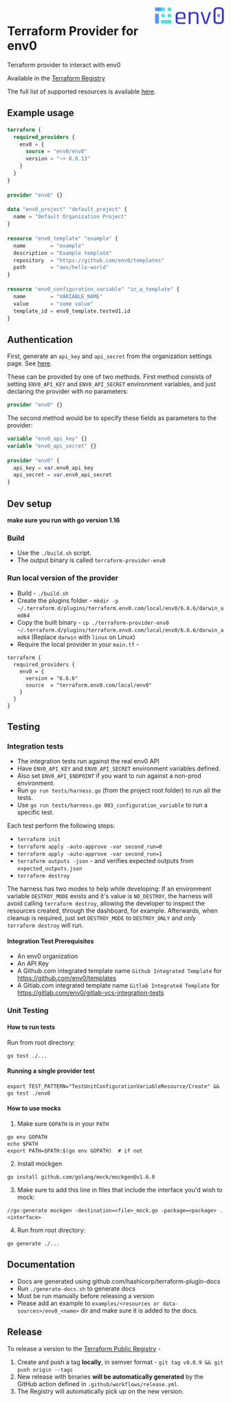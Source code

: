 <a href="https://env0.com">
    <img src=".github/env0_logo.svg" alt="env0 logo" title="env0" align="right" height="40" />
</a>

# Terraform Provider for env0

Terraform provider to interact with env0

Available in the [Terraform Registry](https://registry.terraform.io/providers/env0/env0/latest)

The full list of supported resources is available [here](https://registry.terraform.io/providers/env0/env0/latest/docs).

## Example usage

```terraform
terraform {
  required_providers {
    env0 = {
      source = "env0/env0"
      version = "~> 0.0.13"
    }
  }
}

provider "env0" {}

data "env0_project" "default_project" {
  name = "Default Organization Project"
}

resource "env0_template" "example" {
  name        = "example"
  description = "Example template"
  repository  = "https://github.com/env0/templates"
  path        = "aws/hello-world"
}

resource "env0_configuration_variable" "in_a_template" {
  name        = "VARIABLE_NAME"
  value       = "some value"
  template_id = env0_template.tested1.id
}
```

## Authentication

First, generate an `api_key` and `api_secret` from the organization settings page.
See [here](https://developer.env0.com/docs/api/YXBpOjY4Njc2-env0-api#creating-an-api-key).

These can be provided by one of two methods. First method consists of setting `ENV0_API_KEY` and `ENV0_API_SECRET` environment variables, and just declaring the provider with no parameters:

```terraform
provider "env0" {}
```

The second method would be to specify these fields as parameters to the provider:

```terraform
variable "env0_api_key" {}
variable "env0_api_secret" {}

provider "env0" {
  api_key = var.env0_api_key
  api_secret = var.env0_api_secret
}
```

## Dev setup

**make sure you run with go version 1.16**
### Build 
- Use the `./build.sh` script.
- The output binary is called `terraform-provider-env0`

### Run local version of the provider
- Build - `./build.sh`
- Create the plugins folder - `mkdir -p ~/.terraform.d/plugins/terraform.env0.com/local/env0/6.6.6/darwin_amd64`
- Copy the built binary - `cp ./terraform-provider-env0 ~/.terraform.d/plugins/terraform.env0.com/local/env0/6.6.6/darwin_amd64` (Replace `darwin` with `linux` on Linux)
- Require the local provider in your `main.tf` - 
```
terraform {
  required_providers {
    env0 = {
      version = "6.6.6"
      source  = "terraform.env0.com/local/env0"
    }
  }
}
```

## Testing

### Integration tests
- The integration tests run against the real env0 API 
- Have `ENV0_API_KEY` and `ENV0_API_SECRET` environment variables defined.
- Also set `ENV0_API_ENDPOINT` if you want to run against a non-prod environment.
- Run `go run tests/harness.go` (from the project root folder) to run all the tests.
- Use `go run tests/harness.go 003_configuration_variable` to run a specific test.

Each test perform the following steps:
- `terraform init`
- `terraform apply -auto-approve -var second_run=0`
- `terraform apply -auto-approve -var second_run=1`
- `terraform outputs -json` - and verifies expected outputs from `expected_outputs.json`
- `terraform destroy`

The harness has two modes to help while developing: If an environment variable `DESTROY_MODE` exists and it's value is `NO_DESTROY`, the harness will avoid calling `terraform destroy`, allowing the developer to inspect the resources created, through the dashboard, for example.
Afterwards, when cleanup is required, just set `DESTROY_MODE` to `DESTROY_ONLY` and _only_ `terraform destroy` will run.

#### Integration Test Prerequisites
- An env0 organization
- An API Key 
- A Github.com integrated template name `Github Integrated Template` for https://github.com/env0/templates
- A Gitlab.com integrated template name `Gitlab Integrated Template` for https://gitlab.com/env0/gitlab-vcs-integration-tests

### Unit Testing
#### How to run tests
Run from root directory:
```shell
go test ./...
```

#### Running a single provider test
```shell
export TEST_PATTERN="TestUnitConfigurationVariableResource/Create" && go test ./env0
```

#### How to use mocks

1. Make sure `GOPATH` is in your `PATH`
```shell
go env GOPATH
echo $PATH
export PATH=$PATH:$(go env GOPATH)  # if not
```
2. Install mockgen
```
go install github.com/golang/mock/mockgen@v1.6.0
```
3. Make sure to add this line in files that include the interface you'd wish to mock:
```
//go:generate mockgen -destination=<file>_mock.go -package=<package> . <interface>
```
4. Run from root directory:
```shell
go generate ./...
```

## Documentation
- Docs are generated using github.com/hashicorp/terraform-plugin-docs
- Run `./generate-docs.sh` to generate docs
- Must be run manually before releasing a version
- Please add an example to `examples/<resources or data-sources>/env0_<name>` dir and make sure it is added to the docs.

## Release
To release a version to the [Terraform Public Registry](https://registry.terraform.io/providers/env0/env0/latest?pollNotifications=true) -
1. Create and push a tag **locally**, in semver format - `git tag v0.0.9 && git push origin --tags`
2. New release with binaries **will be automatically generated** by the GitHub action defined in `.github/workflows/release.yml`.
3. The Registry will automatically pick up on the new version.

